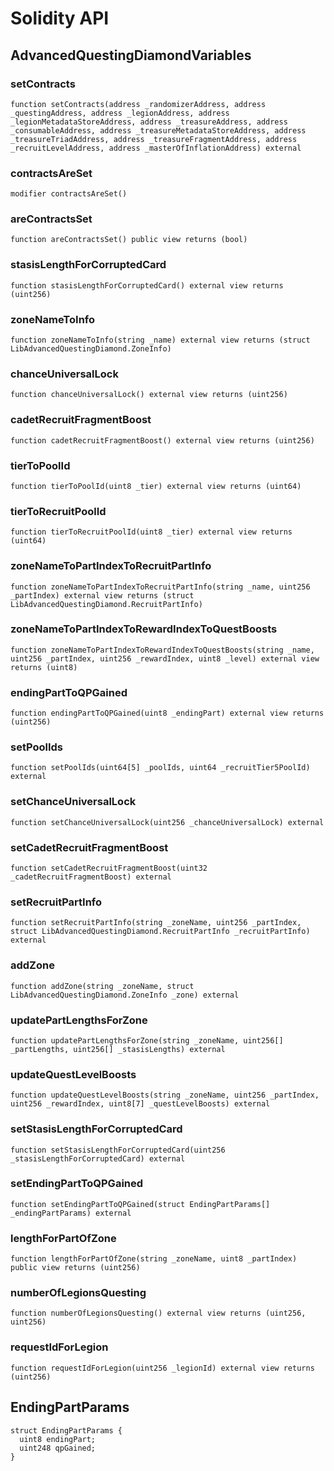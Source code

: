 # Solidity API

## AdvancedQuestingDiamondVariables

### setContracts

```solidity
function setContracts(address _randomizerAddress, address _questingAddress, address _legionAddress, address _legionMetadataStoreAddress, address _treasureAddress, address _consumableAddress, address _treasureMetadataStoreAddress, address _treasureTriadAddress, address _treasureFragmentAddress, address _recruitLevelAddress, address _masterOfInflationAddress) external
```

### contractsAreSet

```solidity
modifier contractsAreSet()
```

### areContractsSet

```solidity
function areContractsSet() public view returns (bool)
```

### stasisLengthForCorruptedCard

```solidity
function stasisLengthForCorruptedCard() external view returns (uint256)
```

### zoneNameToInfo

```solidity
function zoneNameToInfo(string _name) external view returns (struct LibAdvancedQuestingDiamond.ZoneInfo)
```

### chanceUniversalLock

```solidity
function chanceUniversalLock() external view returns (uint256)
```

### cadetRecruitFragmentBoost

```solidity
function cadetRecruitFragmentBoost() external view returns (uint256)
```

### tierToPoolId

```solidity
function tierToPoolId(uint8 _tier) external view returns (uint64)
```

### tierToRecruitPoolId

```solidity
function tierToRecruitPoolId(uint8 _tier) external view returns (uint64)
```

### zoneNameToPartIndexToRecruitPartInfo

```solidity
function zoneNameToPartIndexToRecruitPartInfo(string _name, uint256 _partIndex) external view returns (struct LibAdvancedQuestingDiamond.RecruitPartInfo)
```

### zoneNameToPartIndexToRewardIndexToQuestBoosts

```solidity
function zoneNameToPartIndexToRewardIndexToQuestBoosts(string _name, uint256 _partIndex, uint256 _rewardIndex, uint8 _level) external view returns (uint8)
```

### endingPartToQPGained

```solidity
function endingPartToQPGained(uint8 _endingPart) external view returns (uint256)
```

### setPoolIds

```solidity
function setPoolIds(uint64[5] _poolIds, uint64 _recruitTier5PoolId) external
```

### setChanceUniversalLock

```solidity
function setChanceUniversalLock(uint256 _chanceUniversalLock) external
```

### setCadetRecruitFragmentBoost

```solidity
function setCadetRecruitFragmentBoost(uint32 _cadetRecruitFragmentBoost) external
```

### setRecruitPartInfo

```solidity
function setRecruitPartInfo(string _zoneName, uint256 _partIndex, struct LibAdvancedQuestingDiamond.RecruitPartInfo _recruitPartInfo) external
```

### addZone

```solidity
function addZone(string _zoneName, struct LibAdvancedQuestingDiamond.ZoneInfo _zone) external
```

### updatePartLengthsForZone

```solidity
function updatePartLengthsForZone(string _zoneName, uint256[] _partLengths, uint256[] _stasisLengths) external
```

### updateQuestLevelBoosts

```solidity
function updateQuestLevelBoosts(string _zoneName, uint256 _partIndex, uint256 _rewardIndex, uint8[7] _questLevelBoosts) external
```

### setStasisLengthForCorruptedCard

```solidity
function setStasisLengthForCorruptedCard(uint256 _stasisLengthForCorruptedCard) external
```

### setEndingPartToQPGained

```solidity
function setEndingPartToQPGained(struct EndingPartParams[] _endingPartParams) external
```

### lengthForPartOfZone

```solidity
function lengthForPartOfZone(string _zoneName, uint8 _partIndex) public view returns (uint256)
```

### numberOfLegionsQuesting

```solidity
function numberOfLegionsQuesting() external view returns (uint256, uint256)
```

### requestIdForLegion

```solidity
function requestIdForLegion(uint256 _legionId) external view returns (uint256)
```

## EndingPartParams

```solidity
struct EndingPartParams {
  uint8 endingPart;
  uint248 qpGained;
}
```

